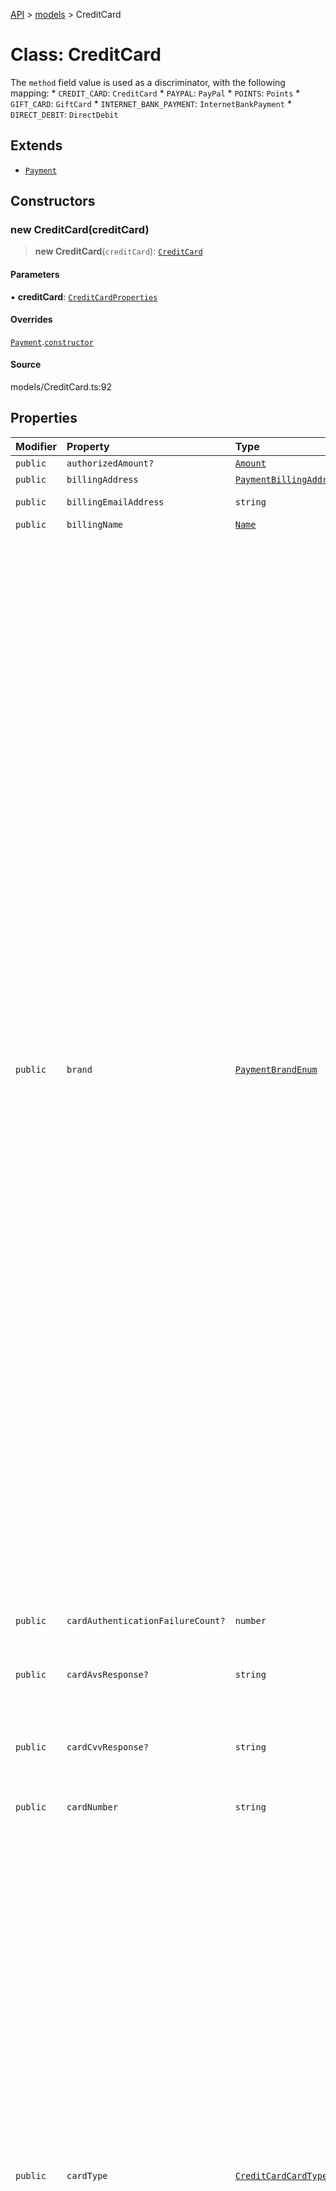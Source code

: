 [API](../../index.md) > [models](../index.md) > CreditCard

# Class: CreditCard

The `method` field value is used as a discriminator, with the following mapping: * `CREDIT_CARD`: `CreditCard` * `PAYPAL`: `PayPal` * `POINTS`: `Points` * `GIFT_CARD`: `GiftCard` * `INTERNET_BANK_PAYMENT`: `InternetBankPayment` * `DIRECT_DEBIT`: `DirectDebit`

## Extends

- [`Payment`](Payment.md)

## Constructors

### new CreditCard(creditCard)

> **new CreditCard**(`creditCard`): [`CreditCard`](CreditCard.md)

#### Parameters

▪ **creditCard**: [`CreditCardProperties`](../interfaces/CreditCardProperties.md)

#### Overrides

[`Payment`](Payment.md).[`constructor`](Payment.md#constructors)

#### Source

models/CreditCard.ts:92

## Properties

| Modifier | Property | Type | Description | Inheritance | Source |
| :------ | :------ | :------ | :------ | :------ | :------ |
| `public` | `authorizedAmount?` | [`Amount`](Amount.md) | - | [`Payment`](Payment.md).`authorizedAmount` | models/Payment.ts:70 |
| `public` | `billingAddress` | [`PaymentBillingAddress`](PaymentBillingAddress.md) | - | [`Payment`](Payment.md).`billingAddress` | models/Payment.ts:60 |
| `public` | `billingEmailAddress` | `string` | Email address associated with the payment. | [`Payment`](Payment.md).`billingEmailAddress` | models/Payment.ts:65 |
| `public` | `billingName` | [`Name`](Name.md) | - | [`Payment`](Payment.md).`billingName` | models/Payment.ts:55 |
| `public` | `brand` | [`PaymentBrandEnum`](../type-aliases/PaymentBrandEnum.md) | The `brand` field value is the payment brand used for payment on this transaction. For credit card payment method ensure attributes mentioned in dictionary below are set to corresponding values only. Ensure to comply with the naming standards provided in below dictionary. For example, some Payment processors use “Japan Credit Bureau” but “JCB” should be used when calling Fraud API. Incorrect `brand` - `card_type` combination will result in data quality issues and result in degraded risk recommendation. \'brand\' is an enum value with the following mapping with CreditCard \'card_type\' attribute: *       brand                 :      card_type * ------------------------------------------------------- * `AMERICAN_EXPRESS`          : `AMERICAN_EXPRESS` * `DINERS_CLUB_INTERNATIONAL` : `DINERS_CLUB` * `BC_CARD`                   : `DINERS_CLUB` * `DISCOVER`                  : `DISCOVER` * `BC_CARD`                   : `DISCOVER` * `DINERS_CLUB_INTERNATIONAL` : `DISCOVER` * `JCB`                       : `DISCOVER` * `JCB`                       : `JCB` * `MASTER_CARD`               : `MASTER_CARD` * `MAESTRO`                   : `MASTER_CARD` * `POSTEPAY_MASTERCARD`       : `MASTER_CARD` * `SOLO`                      : `SOLO` * `SWITCH`                    : `SWITCH` * `MAESTRO`                   : `MAESTRO` * `CHINA_UNION_PAY`           : `CHINA_UNION_PAY` * `VISA`                      : `VISA` * `VISA_DELTA`                : `VISA` * `VISA_ELECTRON`             : `VISA` * `CARTA_SI`                  : `VISA` * `CARTE_BLEUE`               : `VISA` * `VISA_DANKORT`              : `VISA` * `POSTEPAY_VISA_ELECTRON`    : `VISA` * `PAYPAL`                    :  \'brand\' with \'Points\' payment_type is an enum value with following: * `EXPEDIA_REWARDS` * `AMEX_POINTS` * `BANK_OF_AMERICA_REWARDS` * `DISCOVER_POINTS` * `MASTER_CARD_POINTS` * `CITI_THANK_YOU_POINTS` * `MERRILL_LYNCH_REWARDS` * `WELLS_FARGO_POINTS` * `DELTA_SKY_MILES` * `UNITED_POINTS` * `DISCOVER_MILES` * `ALASKA_MILES` * `RBC_REWARDS` * `BILT_REWARDS` * `ORBUCKS` * `CHEAP_CASH` * `BONUS_PLUS` * `ULTIMATE_REWARDS`  \'brand\' with \'GiftCard\' payment_type is an enum value with following: * `GIFT_CARD`  \'brand\' with \'InternetBankPayment\' payment_type is an enum value with following: * `IBP` * `LOCAL_DEBIT_CARD` * `SOFORT` * `YANDEX` * `WEB_MONEY` * `QIWI` * `BITCOIN`  \'brand\' with \'DirectDebit\' payment_type is an enum value with following: * `ELV` * `INTER_COMPANY` | [`Payment`](Payment.md).`brand` | models/Payment.ts:48 |
| `public` | `cardAuthenticationFailureCount?` | `number` | Total authentication failure count for given card. | - | models/CreditCard.ts:87 |
| `public` | `cardAvsResponse?` | `string` | A field used to confirm if the address provided at the time of purchase matches what the bank has on file for the Credit Card. | - | models/CreditCard.ts:64 |
| `public` | `cardCvvResponse?` | `string` | A field used to confirm the Card Verification Value on the Credit Card matches the Credit Card used at the time of purchase. | - | models/CreditCard.ts:69 |
| `public` | `cardNumber` | `string` | All the digits (unencrypted) of the credit card number associated with the payment. | - | models/CreditCard.ts:39 |
| `public` | `cardType` | [`CreditCardCardTypeEnum`](../type-aliases/CreditCardCardTypeEnum.md) | The \'card_type\' field value is an enum value which is associated with the payment method of the specific payment instrument. For credit card payment method ensure attributes mentioned in dictionary below are set to corresponding values only. Ensure to comply with the naming standards provided in below dictionary. For example, some Payment processors use “Japan Credit Bureau” but “JCB” should be used when calling Fraud API. Incorrect `card_type` - `brand` combination will result in data quality issues and result in degraded risk recommendation. \'card_type\' is an enum value with the following mapping with Payment `brand` attribute: *       card_type            :          brand * -------------------------------------------------------- * `AMERICAN_EXPRESS`         : `AMERICAN_EXPRESS` * `DINERS_CLUB`              : `DINERS_CLUB_INTERNATIONAL` * `DINERS_CLUB`              : `BC_CARD` * `DISCOVER`                 : `DISCOVER` * `DISCOVER`                 : `BC_CARD` * `DISCOVER`                 : `DINERS_CLUB_INTERNATIONAL` * `DISCOVER`                 : `JCB` * `JCB`                      : `JCB` * `MASTER_CARD`              : `MASTER_CARD` * `MASTER_CARD`              : `MAESTRO` * `MASTER_CARD`              : `POSTEPAY_MASTERCARD` * `SOLO`                     : `SOLO` * `SWITCH`                   : `SWITCH` * `MAESTRO`                  : `MAESTRO` * `CHINA_UNION_PAY`          : `CHINA_UNION_PAY` * `VISA`                     : `VISA` * `VISA`                     : `VISA_DELTA` * `VISA`                     : `VISA_ELECTRON` * `VISA`                     : `CARTA_SI` * `VISA`                     : `CARTE_BLEUE` * `VISA`                     : `VISA_DANKORT` * `VISA`                     : `POSTEPAY_VISA_ELECTRON` | - | models/CreditCard.ts:34 |
| `public` | `electronicCommerceIndicator?` | `string` | Electronic Commerce Indicator, a two or three digit number usually returned by a 3rd party payment processor in regards to the authentication used when gathering the cardholder\'s payment credentials. | - | models/CreditCard.ts:49 |
| `public` | `expiryDate` | `Date` | Expiration date of the credit card used for payment, in ISO-8601 date and time format `yyyy-MM-ddTHH:mm:ss.SSSZ`. | - | models/CreditCard.ts:44 |
| `public` | `merchantOrderCode?` | `string` | Reference code passed to acquiring bank at the time of payment. This code is the key ID that ties back to payments data at the payment level. | - | models/CreditCard.ts:82 |
| `readonly` | `method` | `"CREDIT_CARD"` | - | - | models/CreditCard.ts:90 |
| `public` | `operations?` | [`Operations`](Operations.md) | - | [`Payment`](Payment.md).`operations` | models/Payment.ts:85 |
| `public` | `reason?` | [`PaymentReason`](../type-aliases/PaymentReason.md) | - | [`Payment`](Payment.md).`reason` | models/Payment.ts:50 |
| `public` | `telephones` | [`Telephone`](Telephone.md)[] | Telephone(s) associated with card holder and credit card. | - | models/CreditCard.ts:77 |
| `public` | `threeDigitsSecureCriteria?` | [`PaymentThreeDSCriteria`](PaymentThreeDSCriteria.md) | - | [`Payment`](Payment.md).`threeDigitsSecureCriteria` | models/Payment.ts:80 |
| `public` | `verifiedAmount?` | [`Amount`](Amount.md) | - | [`Payment`](Payment.md).`verifiedAmount` | models/Payment.ts:75 |
| `public` | `virtualCreditCardFlag?` | `boolean` | A flag to indicate that the bank card being used for the charge is a virtual credit card. | - | models/CreditCard.ts:54 |
| `public` | `walletType?` | `string` | If a virtual/digital form of payment was used, the type of digital wallet should be specified here. Possible `wallet_type`\'s include: `Google` or `ApplePay`. | - | models/CreditCard.ts:59 |
